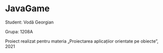 # JavaGame

Student: Vodă Georgian

Grupa: 1208A

Proiect realizat pentru materia „Proiectarea aplicațiior orientate pe obiecte”, 2021
